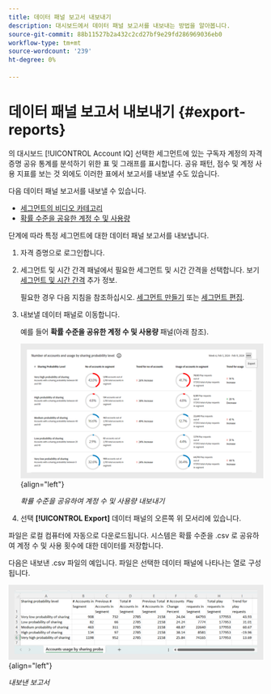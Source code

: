 ```yaml
---
title: 데이터 패널 보고서 내보내기
description: 대시보드에서 데이터 패널 보고서를 내보내는 방법을 알아봅니다.
source-git-commit: 88b11527b2a432c2cd27bf9e29fd286969036eb0
workflow-type: tm+mt
source-wordcount: '239'
ht-degree: 0%

---
```


# 데이터 패널 보고서 내보내기 {#export-reports}

의 대시보드 [!UICONTROL Account IQ] 선택한 세그먼트에 있는 구독자 계정의 자격 증명 공유 통계를 분석하기 위한 표 및 그래프를 표시합니다. 공유 패턴, 점수 및 계정 사용 지표를 보는 것 외에도 이러한 표에서 보고서를 내보낼 수도 있습니다.

다음 데이터 패널 보고서를 내보낼 수 있습니다.

* [세그먼트의 비디오 카테고리](data-panels.md#video-categories-segment)
* [확률 수준을 공유한 계정 수 및 사용량](data-panels.md#number-of-accounts-usage-sharing-probability)

단계에 따라 특정 세그먼트에 대한 데이터 패널 보고서를 내보냅니다.

1. 자격 증명으로 로그인합니다.
1. 세그먼트 및 시간 간격 패널에서 필요한 세그먼트 및 시간 간격을 선택합니다. 보기 [세그먼트 및 시간 간격](segments-timeinterval.md#segment-selection) 추가 정보.

   필요한 경우 다음 지침을 참조하십시오. [세그먼트 만들기](work-with-segments.md#create-new-segment) 또는 [세그먼트 편집](work-with-segments.md#edit-segment).

1. 내보낼 데이터 패널로 이동합니다.

   예를 들어 **확률 수준을 공유한 계정 수 및 사용량** 패널(아래 참조).

   ![확률 수준을 공유하여 계정 수 및 사용량 내보내기](assets/export-report.png){align="left"}

   *확률 수준을 공유하여 계정 수 및 사용량 내보내기*

1. 선택 **[!UICONTROL Export]** 데이터 패널의 오른쪽 위 모서리에 있습니다.

파일은 로컬 컴퓨터에 자동으로 다운로드됩니다. 시스템은 확률 수준을 .csv 로 공유하여 계정 수 및 사용 횟수에 대한 데이터를 저장합니다.

다음은 내보낸 .csv 파일의 예입니다. 파일은 선택한 데이터 패널에 나타나는 열로 구성됩니다.

![내보낸 보고서](assets/exported-report.png){align="left"}

*내보낸 보고서*
